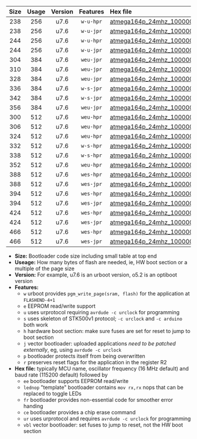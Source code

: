 |Size|Usage|Version|Features|Hex file|
|:-:|:-:|:-:|:-:|:--|
|238|256|u7.6|`w-u-hpr`|[atmega164p_24mhz_1000000bps_ur.hex](https://raw.githubusercontent.com/stefanrueger/urboot/main/atmega164p_24mhz_1000000bps_ur.hex)|
|238|256|u7.6|`w-u-jpr`|[atmega164p_24mhz_1000000bps_ur_vbl.hex](https://raw.githubusercontent.com/stefanrueger/urboot/main/atmega164p_24mhz_1000000bps_ur_vbl.hex)|
|244|256|u7.6|`w-u-hpr`|[atmega164p_24mhz_1000000bps_lednop_ur.hex](https://raw.githubusercontent.com/stefanrueger/urboot/main/atmega164p_24mhz_1000000bps_lednop_ur.hex)|
|244|256|u7.6|`w-u-jpr`|[atmega164p_24mhz_1000000bps_lednop_ur_vbl.hex](https://raw.githubusercontent.com/stefanrueger/urboot/main/atmega164p_24mhz_1000000bps_lednop_ur_vbl.hex)|
|304|384|u7.6|`weu-jpr`|[atmega164p_24mhz_1000000bps_ee_ur_vbl.hex](https://raw.githubusercontent.com/stefanrueger/urboot/main/atmega164p_24mhz_1000000bps_ee_ur_vbl.hex)|
|310|384|u7.6|`weu-jpr`|[atmega164p_24mhz_1000000bps_ee_lednop_ur_vbl.hex](https://raw.githubusercontent.com/stefanrueger/urboot/main/atmega164p_24mhz_1000000bps_ee_lednop_ur_vbl.hex)|
|328|384|u7.6|`weu-jpr`|[atmega164p_24mhz_1000000bps_ee_lednop_fr_ur_vbl.hex](https://raw.githubusercontent.com/stefanrueger/urboot/main/atmega164p_24mhz_1000000bps_ee_lednop_fr_ur_vbl.hex)|
|336|384|u7.6|`w-s-jpr`|[atmega164p_24mhz_1000000bps_vbl.hex](https://raw.githubusercontent.com/stefanrueger/urboot/main/atmega164p_24mhz_1000000bps_vbl.hex)|
|342|384|u7.6|`w-s-jpr`|[atmega164p_24mhz_1000000bps_lednop_vbl.hex](https://raw.githubusercontent.com/stefanrueger/urboot/main/atmega164p_24mhz_1000000bps_lednop_vbl.hex)|
|356|384|u7.6|`weu-jpr`|[atmega164p_24mhz_1000000bps_ee_lednop_fr_ce_ur_vbl.hex](https://raw.githubusercontent.com/stefanrueger/urboot/main/atmega164p_24mhz_1000000bps_ee_lednop_fr_ce_ur_vbl.hex)|
|300|512|u7.6|`weu-hpr`|[atmega164p_24mhz_1000000bps_ee_ur.hex](https://raw.githubusercontent.com/stefanrueger/urboot/main/atmega164p_24mhz_1000000bps_ee_ur.hex)|
|306|512|u7.6|`weu-hpr`|[atmega164p_24mhz_1000000bps_ee_lednop_ur.hex](https://raw.githubusercontent.com/stefanrueger/urboot/main/atmega164p_24mhz_1000000bps_ee_lednop_ur.hex)|
|324|512|u7.6|`weu-hpr`|[atmega164p_24mhz_1000000bps_ee_lednop_fr_ur.hex](https://raw.githubusercontent.com/stefanrueger/urboot/main/atmega164p_24mhz_1000000bps_ee_lednop_fr_ur.hex)|
|332|512|u7.6|`w-s-hpr`|[atmega164p_24mhz_1000000bps.hex](https://raw.githubusercontent.com/stefanrueger/urboot/main/atmega164p_24mhz_1000000bps.hex)|
|338|512|u7.6|`w-s-hpr`|[atmega164p_24mhz_1000000bps_lednop.hex](https://raw.githubusercontent.com/stefanrueger/urboot/main/atmega164p_24mhz_1000000bps_lednop.hex)|
|352|512|u7.6|`weu-hpr`|[atmega164p_24mhz_1000000bps_ee_lednop_fr_ce_ur.hex](https://raw.githubusercontent.com/stefanrueger/urboot/main/atmega164p_24mhz_1000000bps_ee_lednop_fr_ce_ur.hex)|
|388|512|u7.6|`wes-hpr`|[atmega164p_24mhz_1000000bps_ee.hex](https://raw.githubusercontent.com/stefanrueger/urboot/main/atmega164p_24mhz_1000000bps_ee.hex)|
|388|512|u7.6|`wes-jpr`|[atmega164p_24mhz_1000000bps_ee_vbl.hex](https://raw.githubusercontent.com/stefanrueger/urboot/main/atmega164p_24mhz_1000000bps_ee_vbl.hex)|
|394|512|u7.6|`wes-hpr`|[atmega164p_24mhz_1000000bps_ee_lednop.hex](https://raw.githubusercontent.com/stefanrueger/urboot/main/atmega164p_24mhz_1000000bps_ee_lednop.hex)|
|394|512|u7.6|`wes-jpr`|[atmega164p_24mhz_1000000bps_ee_lednop_vbl.hex](https://raw.githubusercontent.com/stefanrueger/urboot/main/atmega164p_24mhz_1000000bps_ee_lednop_vbl.hex)|
|424|512|u7.6|`wes-hpr`|[atmega164p_24mhz_1000000bps_ee_lednop_fr.hex](https://raw.githubusercontent.com/stefanrueger/urboot/main/atmega164p_24mhz_1000000bps_ee_lednop_fr.hex)|
|424|512|u7.6|`wes-jpr`|[atmega164p_24mhz_1000000bps_ee_lednop_fr_vbl.hex](https://raw.githubusercontent.com/stefanrueger/urboot/main/atmega164p_24mhz_1000000bps_ee_lednop_fr_vbl.hex)|
|466|512|u7.6|`wes-hpr`|[atmega164p_24mhz_1000000bps_ee_lednop_fr_ce.hex](https://raw.githubusercontent.com/stefanrueger/urboot/main/atmega164p_24mhz_1000000bps_ee_lednop_fr_ce.hex)|
|466|512|u7.6|`wes-jpr`|[atmega164p_24mhz_1000000bps_ee_lednop_fr_ce_vbl.hex](https://raw.githubusercontent.com/stefanrueger/urboot/main/atmega164p_24mhz_1000000bps_ee_lednop_fr_ce_vbl.hex)|

- **Size:** Bootloader code size including small table at top end
- **Useage:** How many bytes of flash are needed, ie, HW boot section or a multiple of the page size
- **Version:** For example, u7.6 is an urboot version, o5.2 is an optiboot version
- **Features:**
  + `w` urboot provides `pgm_write_page(sram, flash)` for the application at `FLASHEND-4+1`
  + `e` EEPROM read/write support
  + `u` uses urprotocol requiring `avrdude -c urclock` for programming
  + `s` uses skeleton of STK500v1 protocol; `-c urclock` and `-c arduino` both work
  + `h` hardware boot section: make sure fuses are set for reset to jump to boot section
  + `j` vector bootloader: uploaded applications *need to be patched externally*, eg, using `avrdude -c urclock`
  + `p` bootloader protects itself from being overwritten
  + `r` preserves reset flags for the application in the register R2
- **Hex file:** typically MCU name, oscillator frequency (16 MHz default) and baud rate (115200 default) followed by
  + `ee` bootloader supports EEPROM read/write
  + `lednop` "template" bootloader contains `mov rx,rx` nops that can be replaced to toggle LEDs
  + `fr` bootloader provides non-essential code for smoother error handing
  + `ce` bootloader provides a chip erase command
  + `ur` uses urprotocol and requires `avrdude -c urclock` for programming
  + `vbl` vector bootloader: set fuses to jump to reset, not the HW boot section
